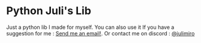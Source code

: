 # Python Juli's Lib
Just a python lib I made for myself. You can also use it
If you have a suggestion for me : [Send me an email!](mailto:julimiro.juli@gmail.com"julimiro.juli@gmail.com").
Or contact me on discord : [@julimiro](https://discord.gg/Tbf4AJC3)
